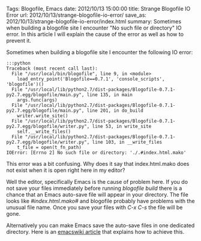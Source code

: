 Tags: Blogofile, Emacs
date: 2012/10/13 15:00:00
title: Strange Blogofile IO Error
url: 2012/10/13/strange-blogofile-io-error/
save_as: 2012/10/13/strange-blogofile-io-error/index.html
summary: Sometimes when building a blogofile site I encounter "No such file or directory" IO error. In this article I will explain the cause of the error as well as how to prevent it.

Sometimes when building a blogofile site I encounter the following IO error:
    
    :::python
    Traceback (most recent call last):
      File "/usr/local/bin/blogofile", line 9, in <module>
        load_entry_point('Blogofile==0.7.1', 'console_scripts', 'blogofile')()
      File "/usr/local/lib/python2.7/dist-packages/Blogofile-0.7.1-py2.7.egg/blogofile/main.py", line 135, in main
        args.func(args)
      File "/usr/local/lib/python2.7/dist-packages/Blogofile-0.7.1-py2.7.egg/blogofile/main.py", line 201, in do_build
        writer.write_site()
      File "/usr/local/lib/python2.7/dist-packages/Blogofile-0.7.1-py2.7.egg/blogofile/writer.py", line 53, in write_site
        self.__write_files()
      File "/usr/local/lib/python2.7/dist-packages/Blogofile-0.7.1-py2.7.egg/blogofile/writer.py", line 103, in __write_files
        t_file = open(t_fn_path)
    IOError: [Errno 2] No such file or directory: './.#index.html.mako'
    
This error was a bit confusing. Why does it say that index.html.mako does not exist when it is open right here in my editor? 

Well the editor, specifically Emacs is the cause of problem here. If you do not save your files immediately before running _blogofile build_ there is a chance that an Emacs auto-save file will appear in your directory. The file looks like _#index.html.mako#_ and blogofile probably have problems with the unusual file name. Once you save your files with _C-x C-s_ the file will be gone.

Alternatively you can make Emacs save the auto-save files in one dedicated directory. Here is an [emacswiki article](http://emacswiki.org/emacs/AutoSave) that explains how to achieve this.

